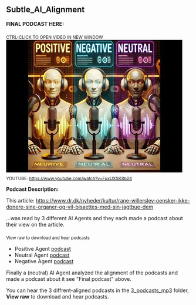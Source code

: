 ## Subtle_AI_Alignment

**FINAL PODCAST HERE:**

<sub>CTRL-CLICK TO OPEN VIDEO IN NEW WINDOW</sub>  
[![Watch the video](./3i1.jpg)](https://www.youtube.com/watch?v=FuxUXSK8b24)  
<sub>YOUTUBE: https://www.youtube.com/watch?v=FuxUXSK8b24</sub>

**Podcast Description:**

This article: https://www.dr.dk/nyheder/kultur/rane-willerslev-oensker-ikke-donere-sine-organer-og-vil-bisaettes-med-sin-jagtbue-dem

...was read by 3 different AI Agents and they each made a podcast about their view on the article.

<sub>View raw to download and hear podcasts</sub>  
- Positive Agent [podcast](https://github.com/Slamsneider/Subtle_AI_Alignment/blob/main/3_podcasts_mp3/podcast_positive_aligned.mp3)
- Neutral Agent [podcast](https://github.com/Slamsneider/Subtle_AI_Alignment/blob/main/3_podcasts_mp3/podcast_default_aligned.mp3)
- Negative Agent [podcast](https://github.com/Slamsneider/Subtle_AI_Alignment/blob/main/3_podcasts_mp3/podcast_negative_aligned.mp3)

Finally a (neutral) AI Agent analyzed the alignment of the podcasts and made a podcast about it see "Final podcast" above.

You can hear the 3 diffrent-aligned podcasts in the [3_podcasts_mp3](https://github.com/username/repositoryname/tree/main/src) folder, **View raw** to download and hear podcasts.
